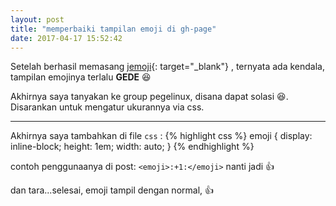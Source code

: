 ```yaml
---
layout: post
title: "memperbaiki tampilan emoji di gh-page"
date: 2017-04-17 15:52:42
---
```

Setelah berhasil memasang [jemoji](https://sumarouno.github.io/menambah-emoji-di-gh-page/){: target="_blank"} , ternyata ada kendala, tampilan emojinya terlalu **GEDE** <emoji>:laughing:</emoji>

Akhirnya saya tanyakan ke group pegelinux, disana dapat solasi <emoji>:laughing:</emoji>. Disarankan untuk mengatur ukurannya via css.

<hr>

Akhirnya saya tambahkan di file <code>css</code> :
{% highlight css %}
emoji {
    display: inline-block;
    height: 1em;
    width: auto;
}
{% endhighlight %}

contoh penggunaanya di post:
`<emoji>:+1:</emoji>` nanti jadi <emoji>:+1:</emoji>

dan tara...selesai, emoji tampil dengan normal, <emoji>:+1:</emoji>
